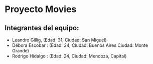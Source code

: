 # Proyecto Movies

## Integrantes del equipo:
- Leandro Gillig, (Edad: 31, Ciudad: San Miguel)
- Débora Escobar : (Edad: 34, Ciudad: Buenos Aires Ciudad: Monte Grande)
- Rodrigo Hidalgo : (Edad: 24, Ciudad: Mendoza, Capital)
